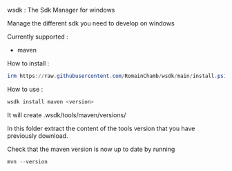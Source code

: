wsdk : The Sdk Manager for windows

Manage the different sdk you need to develop on windows

Currently supported :

- maven

How to install :
```powershell
irm https://raw.githubusercontent.com/RomainChamb/wsdk/main/install.ps1 | iex
```

How to use :
```powershell 
wsdk install maven <version>
```
It will create .wsdk/tools/maven/versions/<version>

In this folder extract the content of the tools version that you have previously download.

Check that the maven version is now up to date by running
```powershell
mvn --version
```

